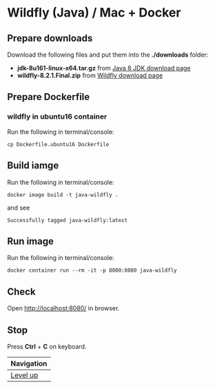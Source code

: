 # Wildfly (Java) / Mac + Docker #

## Prepare downloads ##

Download the following files and put them into the **./downloads** folder:

* **jdk-8u161-linux-x64.tar.gz** from [Java 8 JDK download page](http://www.oracle.com/technetwork/java/javase/downloads/jdk8-downloads-2133151.html)
* **wildfly-8.2.1.Final.zip** from [Wildfly download page](http://wildfly.org/downloads/)

## Prepare Dockerfile ##

### wildfly in ubuntu16 container ###

Run the following in terminal/console:

    cp Dockerfile.ubuntu16 Dockerfile

## Build iamge ##

Run the following in terminal/console:

    docker image build -t java-wildfly .

and see

    Successfully tagged java-wildfly:latest

## Run image ##

Run the following in terminal/console:

    docker container run --rm -it -p 8080:8080 java-wildfly

## Check ##

Open [http://localhost:8080/](http://localhost:8080/) in browser.

## Stop ##

Press **Ctrl** + **C** on keyboard.

| Navigation               |
| ------------------------ |
| [Level up](../README.md) |
